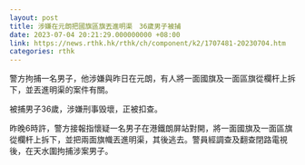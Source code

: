 ```yaml
---
layout: post
title: 涉嫌在元朗把國旗區旗丟進明渠　36歲男子被捕
date: 2023-07-04 20:21:29.000000000 +08:00
link: https://news.rthk.hk/rthk/ch/component/k2/1707481-20230704.htm
categories: rthk
---
```


警方拘捕一名男子，他涉嫌與昨日在元朗，有人將一面國旗及一面區旗從欄杆上拆下，並丟進明渠的案件有關。

被捕男子36歲，涉嫌刑事毁壞，正被扣查。

昨晚6時許，警方接報指懷疑一名男子在港鐵朗屏站對開，將一面國旗及一面區旗從欄杆上拆下，並把兩面旗幟丟進明渠，其後逃去。警員經調查及翻查閉路電視後，在天水圍拘捕涉案男子。
